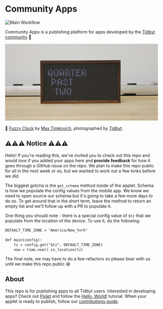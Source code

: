 # Community Apps
![Main Workflow](https://github.com/tidbyt/community/actions/workflows/push.yml/badge.svg)

Community Apps is a publishing platform for apps developed by the [Tidbyt community][3] 🚀 

![Banner Image](docs/assets/banner.jpg)

📸  [Fuzzy Clock](apps/fuzzy_clock.star) by [Max Timkovich][5], photographed  by [Tidbyt][1].

## ⚠️⚠️⚠️ Notice ⚠️⚠️⚠️
Hello! If you're reading this, we've invited you to check out this repo and would _love_ if you added your apps here and **provide feedback** for how it goes through a GitHub issue on the repo. We plan to make this repo public for all in the next week or so, but we wanted to work out a few kinks before we did.

The biggest gotcha is the `get_schema` method inside of the applet. Schema is how we populate the config values from the mobile app. We know we need to open source our schema but it's going to take a few more days to do so. To get around that in the short term, leave the method to return an empty list and we'll follow up with a PR to populate it.

One thing you should note - there is a special config value of `$tz` that we populate from the location of the device. To use it, do the following:

```starlark
DEFAULT_TIME_ZONE = "America/New_York"

def main(config):
    tz = config.get("$tz", DEFAULT_TIME_ZONE)
    now = time.now().in_location(tz)
```

The final note, we may have to do a few refactors so please bear with us until we make this repo public 😅

## About
This repo is for publishing apps to all Tidbyt users. Interested in developing apps? Check out [Pixlet][2] and follow the [Hello, World!][4] tutorial. When your applet is ready to publish, follow our [contributions guide](docs/CONTRIBUTING.md).


[1]: https://tidbyt.com
[2]: https://github.com/tidbyt/pixlet
[3]: https://discuss.tidbyt.com/
[4]: https://github.com/tidbyt/pixlet#hello-world
[5]: https://github.com/mtimkovich
